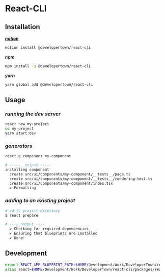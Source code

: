 # React-CLI

## Installation

[**_notion_**](https://www.notionjs.com/)
```bash
notion install @developertown/react-cli
```

**_npm_**

```bash
npm install -g @developertown/react-cli
```

**_yarn_**
```bash
yarn global add @developertown/react-cli
```


## Usage

### _running the dev server_
```bash
react new my-project
cd my-project
yarn start:dev
```

### _generators_

```bash
react g component my-component

# -----  output -----
installing component
  create src/ui/components/my-component/__tests__/page.ts
  create src/ui/components/my-component/__tests__/rendering-test.ts
  create src/ui/components/my-component/index.tsx
  ✔ Formatting

```

### _adding to an existing project_
```bash
# cd to project directory
$ react prepare

# ---- output ----
  ✔ Checking for required dependencies
  ✔ Ensuring that blueprints are installed
  ✔ Done!
```

## Development

```bash
export REACT_APP_BLUEPRINT_PATH=$HOME/Development/Work/DeveloperTown/react-cli/packages/react-app
alias react=$HOME/Development/Work/DeveloperTown/react-cli/packages/react-cli/bin/run
```